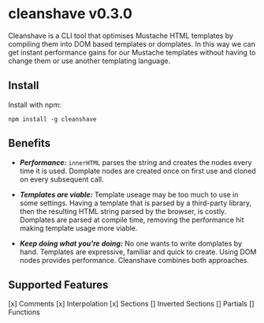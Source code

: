 # cleanshave v0.3.0
Cleanshave is a CLI tool that optimises Mustache HTML templates by compiling them into DOM based templates or domplates. In this way we can get instant performance gains for our Mustache templates without having to change them or use another templating language.

## Install
Install with npm:

```
npm install -g cleanshave
```

## Benefits
- ***Performance:*** `innerHTML` parses the string and creates the nodes every time it is used. Domplate nodes are created once on first use and cloned on every subsequent call.

- ***Templates are viable:*** Template useage may be too much to use in some settings. Having a template that is parsed by a third-party library, then the resulting HTML string parsed by the browser, is costly. Domplates are parsed at compile time, removing the performance hit making template usage more viable.

- ***Keep doing what you're doing:*** No one wants to write domplates by hand. Templates are expressive, familiar and quick to create. Using DOM nodes provides performance. Cleanshave combines both approaches.

## Supported Features
[x] Comments
[x] Interpolation
[x] Sections
[] Inverted Sections
[] Partials
[] Functions

